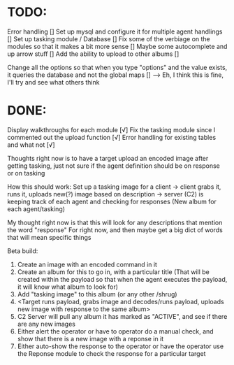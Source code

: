 # TODO:

Error handling []
Set up mysql and configure it for multiple agent handlings []
Set up tasking module / Database []
Fix some of the verbiage on the modules so that it makes a bit more sense []
Maybe some autocomplete and up arrow stuff []
Add the ability to upload to other albums []

Change all the options so that when you type "options" and the value exists, it queries the database and not the global maps []
		--> Eh, I think this is fine, I'll try and see what others think



# DONE:
Display walkthroughs for each module [√]
Fix the tasking module since I commented out the upload function [√]
Error handling for existing tables and what not [√]








Thoughts right now is to have a target upload an encoded image after getting tasking, just not sure if the agent definition should be on response or on tasking

How this should work:
Set up a tasking image for a client -> client grabs it, runs it, uploads new(?) image based on description -> server (C2) is keeping track of each agent and checking for responses (New album for each agent/tasking)


 My thought right now is that this will look for any descriptions that mention the word "response"
 For right now, and then maybe get a big dict of words that will mean specific things

 Beta build:

 1. Create an image with an encoded command in it
 2. Create an album for this to go in, with a particular title (That will be created within the payload so that when the agent executes the payload, it will know what album to look for)
 3. Add "tasking image" to this album (or any other /shrug)
 4. <Target runs payload, grabs image and decodes/runs payload, uploads new image with response to the same album>
 5. C2 Server will pull any album it has marked as "ACTIVE", and see if there are any new images
 6. Either alert the operator or have to operator do a manual check, and show that there is a new image with a reponse in it
 7. Either auto-show the response to the operator or have the operator use the Reponse module to check the response for a particular target



